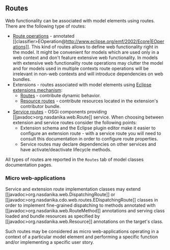 ## Routes

Web functionality can be associated with model elements using routes. There are the following type of routes:

* [Route operations](routeOperations.md) - annotated [[classifier>EOperation@http://www.eclipse.org/emf/2002/Ecore|EOperations]]. This kind of routes allows to define web functionality right in the model. It might be convenient for models which are used only in a web context and don't feature extensive web functionality. In models with extensive web functionality route operations may clutter the model and for models used in multiple contexts route operations will be irrelevant in non-web contexts and will introduce dependencies on web bundles.
* Extensions - routes associated with model elements using [Eclipse extensions mechanism](http://www.vogella.com/tutorials/EclipseExtensionPoint/article.html):
    * [Routes](routeExtensions.md) - contribute dynamic behavior. 
    * [Resource routes](resourceRouteExtensions.md) - contribute resources located in the extension's contributor bundle.
* [Service routes](routeServices.md) - OSGi components providing [[javadoc>org.nasdanika.web.Route]] service. When choosing between extension and service routes consider the following points:
    * Extension schema and the Eclipse plugin editor make it easier to configure an extension route - with a service route you will need to consult this documentation in order to configure route properties. 
    * Service routes may declare dependencies on other services and have activate/deactivate lifecycle methods.  
  
All types of routes are reported in the ``Routes`` tab of model classes documentation pages.  

### Micro web-applications
Service and extension route implementation classes may extend [[javadoc>org.nasdanika.web.DispatchingRoute]] or [[javadoc>org.nasdanika.cdo.web.routes.EDispatchingRoute]] classes in order to implement fine-grained dispatching to methods annotated with [[javadoc>org.nasdanika.web.RouteMethod]] annotations and serving class loaded and bundle resources as specified by [[javadoc>org.nasdanika.web.Resource]] annotations on the target's class.

Such routes may be considered as micro web-applications operating in a context of a particular model element and performing a specific function and/or implementing a specific user story.
  